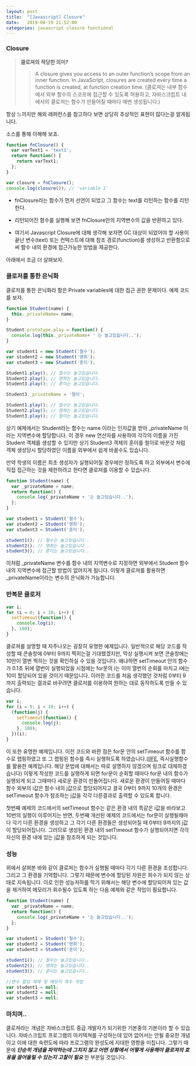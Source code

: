 ```yaml
---
layout: post
title:  "[Javascript] Closure"
date:   2019-08-19 21:52:00
categories: javascript closure functional
---
```


### Closure

>  **클로져의 적당한 의미?**
>> A closure gives you access to an outer function’s scope from an inner function. 
In JavaScript, closures are created every time a function is created, at function creation time.
 (클로져는 내부 함수에서 외부 함수의 스코프에 접근할 수 있도록 허용하고, 자바스크립트 내에서의 클로져는 함수가 만들어질 때마다 매번 생성됩니다.)


항상 느끼지만 해외 레퍼런스를 참고하다 보면 상당히 추상적인 표현이 많다는걸 알게됩니다. 

소스를 통해 이해해 보죠.

```javascript
function fnClosure() {
  var varText1 = 'text1';
  return function() {
    return varText1;
  };
}

var closure = fnClosure();
console.log(closure()); // 'variable 1'
```

 - fnClosure라는 함수가 먼저 선언이 되었고 그 함수는 text를 리턴하는 함수를 리턴한다. 
-  리턴되어진 함수를 실행해 보면 fnClosure안의 지역변수의 값을 반환하고 있다.

- 여기서 Javascript Closure에 대해 생각해 보자면 GC 대상이 되었어야 할 사용이 끝난 변수(text) 또는 컨텍스트에 대해 참조 경로(function)를 생성하고 반환함으로써 함수 내의 환경에 접근가능한 방법을 제공한다.

아래에서 조금 더 살펴보자.


### 클로저를 통한 은닉화

클로저를 통한 은닉화라 함은 Private variables에 대한 접근 권한 문제이다. 예제 코드를 보자.

```javascript
function Student(name) {
  this._privateName= name;
}

Student.prototype.play = function() {
  console.log(this._privateName+ ' 는 놀고있습니다..');
}

var student1 = new Student('철수');
var student2 = new Student('영희');
var student3 = new Student('훈이');

Student1.play(); // 철수는 놀고있습니다.
Student2.play(); // 영희는 놀고있습니다.
Student3.play(); // 훈이는 놀고있습니다.

Student3._privateName = '철이';

Student1.play(); // 철수는 놀고있습니다.
Student2.play(); // 영희는 놀고있습니다.
Student3.play(); // 철이는 놀고있습니다.
```
상기 예제에서는 Student라는 함수는 name 이라는 인자값을 받아 _privateName 이라는 지역변수에 할당합니다.
이 경우 new 연산자를 사용하여 각각의 이름을 가진 Student 객체를 생성할 수 있지만 상기 Student3 객체의 훈이를 철이로 바꾼것 처럼 객체 생성당시 할당하였던 이름을 외부에서 쉽게 바꿀수도 있습니다.

만약 학생의 이름은 최초 생성자가 실행되어질 경우에만 정하도록 하고 외부에서 변수에 직접 접근하는 것을 제한하려고 한다면 클로져를 이용할 수 있습니다.

```javascript
function Student(name) {
  var _privateName = name;
  return function() {
    console.log(_privateName + '는 놀고있습니다..');
  };
}

var student1 = Student('철수');
var student2 = Student('영희');
var student3 = Student('훈이');

student1(); // 철수는 놀고있습니다..
student2(); // 영희는 놀고있습니다..
student3(); // 훈이는 놀고있습니다..
```

이처럼 _privateName 변수를 함수 내의 지역변수로 지정하면 외부에서 Student 함수 내의 지역변수에 접근할 방법이 없어지게 됩니다. 이렇게 클로져를 활용하면 _privateName이라는 변수의 은닉화가 가능합니다.

### 반복문 클로저

```javascript
var i;
for (i = 0; i < 10; i++) {
  setTimeout(function() {
    console.log(i);
  }, 100);
}
```
클로져를 설명할 때 자주나오는 굉장히 유명한 예제입니다.
일반적으로 해당 코드를 작성할 때 콘솔창에 0부터 9까지 찍히는걸 기대했겠지만, 막상 실행시켜 보면 콘솔창에는 10만이 열번 찍히는 것을 확인하실 수 있을 것입니다. 왜냐하면 setTimeout 안의 함수가 0.1초 뒤에 열번이 실행되었을 시점에는 for문의 i는 이미 열번의 순회를 마치고 i에는 10이 할당되어 있을 것이기 때문입니다. 이러한 코드를 처음 생각했던 것처럼 0부터 9까지 출력되는 결과로 바꾸려면 클로저를 이용하여 원하는 대로 동작하도록 만들 수 있습니다.

```javascript
var i;
for (i = 0; i < 10; i++) {
  (function(j) {
    setTimeout(function() {
      console.log(j);
    }, 100);
  })(i);
}
```
이 또한 유명한 예제입니다. 이전 코드와 바뀐 점은 for문 안의 setTimeout 함수를 함수로 랩핑하였고 또 그 랩핑된 함수를 즉시 실행하도록 하였습니다.([IIFE](https://medium.com/javascript-in-plain-english/https-medium-com-javascript-in-plain-english-stop-feeling-iffy-about-using-an-iife-7b0292aba174), 즉시실행함수를 활용한 예제입니다. 해당 문법에 대해서는 따로 설명하지 않겠으며 링크로 대체하겠습니다)  이렇게 작성한 코드를 실행하게 되면 for문이 순회할 때마다 for문 내의 함수가 실행되게 되고 그때마다 새로운 환경이 만들어집니다. 새로운 환경이 만들어질 때마다 함수 외부의 i값은 함수 내의 j값으로 할당되어지고 결국 0부터 9까지 10개의 환경은 setTimeout 함수가 참조하는 j값을 각각 다른결과로 출력할 수 있도록 합니다.

첫번째 예제의 코드에서의 setTimeout 함수는 같은 환경 내의 똑같은 i값을 바라보고 10번의 실행이 이루어지는 반면, 두번째 개선된 예제의 코드에서는 for문이 실행될때마다 각기 다른 환경을 생성하고 그 각기 다른 환경들은 생성되어질 때 0부터 9까지의 j값이 할당되어집니다. 그러므로 생성된 환경 내의 setTimeout 함수가 실행되어지면 각각 자신의 환경 내에 있는 j값을 참조하게 되는 것입니다.

### 성능
위에서 살펴본 바와 같이 클로져는 함수가 실행될 때마다 각기 다른 환경을 조성합니다. 그리고 그 환경을 기억합니다. 그렇기 때문에 변수에 할당된 자원은 회수가 되지 않는 상태로 지속됩니다. 이로 인한 성능저하를 막기 위해서는 해당 변수에 할당되어져 있는 값을 제거하여 메모리가 회수될수 있도록 하는 다음 예제와 같은 작업이 필요합니다.

```javascript
function Student(name) {
  var _privateName = name;
  return function() {
    console.log(_privateName + '는 놀고있습니다..');
  };
}

var student1 = Student('철수');
var student2 = Student('영희');
var student3 = Student('훈이');

student1(); // 철수는 놀고있습니다..
student2(); // 영희는 놀고있습니다..
student3(); // 훈이는 놀고있습니다..

//변수 할당 해제 및 메모리 회수 작업
var student1 = null;
var student2 = null;
var student3 = null;
```

### 마치며..
클로져라는 개념은 자바스크립트 중급 개발자가 되기위한 기본중의 기본이라 할 수 있습니다. 자바스크립트 프로그램의 아키텍쳐를 구성하는데 있어 없어서는 안될 중요한 개념이고 이에 대한 숙련도에 따라 프로그램의 완성도에 지대한 영향을 미칩니다. 그렇기 때문에 ***단순히 개념을 파악하는데 그치지 않고 어떤 상황에서 어떻게 사용해야 클로져의 효용을 끌어올릴 수 있는지 고찰이 필요*** 한 부분일 것입니다.
